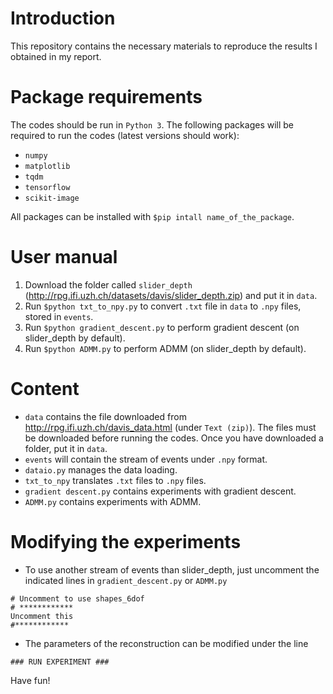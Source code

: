 # Introduction

This repository contains the necessary materials to reproduce the results I obtained in my report.

# Package requirements

The codes should be run in `Python 3`. The following packages will be required to run the codes (latest versions should work):
- `numpy`
- `matplotlib`
- `tqdm`
- `tensorflow`
- `scikit-image`

All packages can be installed with `$pip intall name_of_the_package`.

# User manual

1. Download the folder called `slider_depth` (http://rpg.ifi.uzh.ch/datasets/davis/slider_depth.zip) and put it in `data`.
2. Run `$python txt_to_npy.py` to convert `.txt` file in `data` to `.npy` files, stored in `events`.
3. Run `$python gradient_descent.py` to perform gradient descent (on slider_depth by default).
4. Run `$python ADMM.py` to perform ADMM (on slider_depth by default).

# Content

- `data` contains the file downloaded from http://rpg.ifi.uzh.ch/davis_data.html (under `Text (zip)`). The files must be downloaded before running the codes. Once you have downloaded a folder, put it in `data`.
- `events` will contain the stream of events under `.npy` format.
- `dataio.py` manages the data loading.
- `txt_to_npy` translates `.txt` files to `.npy` files.
- `gradient descent.py` contains experiments with gradient descent.
- `ADMM.py` contains experiments with ADMM.

# Modifying the experiments

- To use another stream of events than slider_depth, just uncomment the indicated lines in `gradient_descent.py` or `ADMM.py`
```
# Uncomment to use shapes_6dof
# ************
Uncomment this
#************
```
- The parameters of the reconstruction can be modified under the line
```
### RUN EXPERIMENT ###
```

Have fun!
